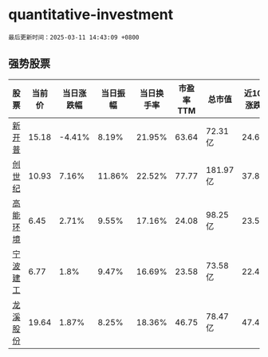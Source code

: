 # quantitative-investment

`最后更新时间：2025-03-11 14:43:09 +0800`

## 强势股票

|股票|当前价|当日涨跌幅|当日振幅|当日换手率|市盈率TTM|总市值|近10日涨跌幅|
|----|----|----|----|----|----|----|----|
|[新开普](https://xueqiu.com/S/SZ300248)|15.18|-4.41%|8.19%|21.95%|63.64|72.31亿|24.63%|
|[创世纪](https://xueqiu.com/S/SZ300083)|10.93|7.16%|11.86%|22.52%|77.77|181.97亿|37.83%|
|[高能环境](https://xueqiu.com/S/SH603588)|6.45|2.71%|9.55%|17.16%|24.08|98.25亿|23.56%|
|[宁波建工](https://xueqiu.com/S/SH601789)|6.77|1.8%|9.47%|16.69%|23.58|73.58亿|22.42%|
|[龙溪股份](https://xueqiu.com/S/SH600592)|19.64|1.87%|8.25%|18.36%|46.75|78.47亿|47.45%|
